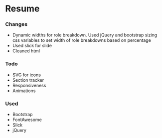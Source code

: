 # Resume

### Changes

* Dynamic widths for role breakdown. Used jQuery and bootstrap sizing css variables to set width of role breakdowns based on percentage
* Used slick for slide
* Cleaned html

### Todo
* SVG for icons
* Section tracker
* Responsiveness
* Animations

### Used

* Bootstrap
* FontAwesome
* Slick
* jQuery
